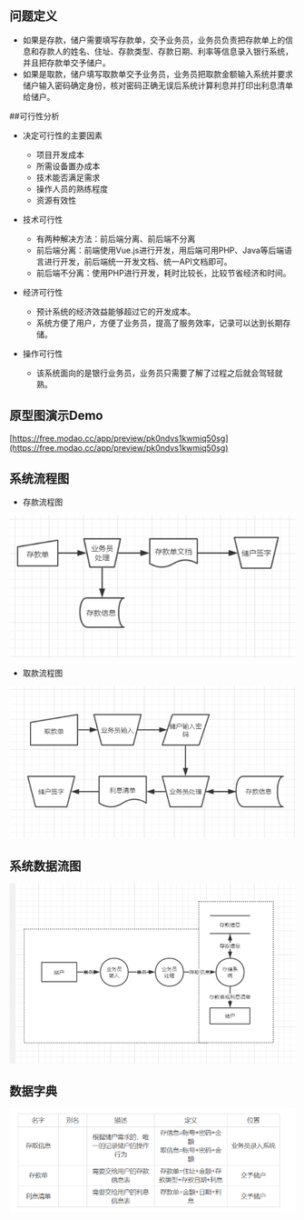 ## 问题定义
* 如果是存款，储户需要填写存款单，交予业务员，业务员负责把存款单上的信息和存款人的姓名、住址、存款类型、存款日期、利率等信息录入银行系统，并且把存款单交予储户。
* 如果是取款，储户填写取款单交予业务员，业务员把取款金额输入系统并要求储户输入密码确定身份，核对密码正确无误后系统计算利息并打印出利息清单给储户。

##可行性分析
* 决定可行性的主要因素
	* 项目开发成本
	* 所需设备置办成本
	* 技术能否满足需求
	* 操作人员的熟练程度
	* 资源有效性

* 技术可行性
	* 有两种解决方法：前后端分离、前后端不分离
	* 前后端分离：前端使用Vue.js进行开发，用后端可用PHP、Java等后端语言进行开发，前后端统一开发文档、统一API文档即可。
	* 前后端不分离：使用PHP进行开发，耗时比较长，比较节省经济和时间。
* 经济可行性
	* 预计系统的经济效益能够超过它的开发成本。
	* 系统方便了用户，方便了业务员，提高了服务效率，记录可以达到长期存储。
* 操作可行性
	* 该系统面向的是银行业务员，业务员只需要了解了过程之后就会驾轻就熟。



## 原型图演示Demo
[https://free.modao.cc/app/preview/pk0ndvs1kwmiq50sg](https://free.modao.cc/app/preview/pk0ndvs1kwmiq50sg)

## 系统流程图
* 存款流程图


![avatar](./images/1.png)

* 取款流程图

![avatar](images/2.png)


## 系统数据流图
![](images/3.png)

## 数据字典
![](images/4.png)
